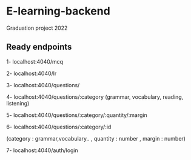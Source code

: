 # E-learning-backend
Graduation project 2022

## Ready endpoints
1- localhost:4040/mcq

2- localhost:4040/lr

3- localhost:4040/questions/

4- localhost:4040/questions/:category  (grammar, vocabulary, reading, listening)

5- localhost:4040/questions/:category/:quantity/:margin

6- localhost:4040/questions/:category/:id

(category : grammar,vocabulary.. , quantity : number , margin : number)

7- localhost:4040/auth/login
